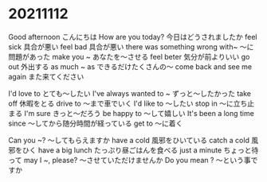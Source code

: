 # 20211112

Good afternoon こんにちは
How are you today? 今日はどうされましたか
feel sick 具合が悪い
feel bad 具合が悪い
there was something wrong with~ 〜に問題があった
make you ~ あなたを〜させる
feel beter 気分が前よりいい
go out 外出する
as much ~ as できるだけたくさんの〜
come back and see me again また来てください

I'd love to とても〜したい
I've always wanted to ~ ずっと〜したかった
take off 休暇をとる
drive to 〜まで車でいく
I'd like to 〜したい
stop in 〜に立ち止まる
I'm sure きっと〜だろう
be happy to 〜して嬉しい
It's been a long time since 〜してから随分時間が経っている
get to 〜に着く

Can you ~? 〜してもらえますか
have a cold 風邪をひいている
catch a cold 風邪をひく
have a big lunch たっぷり昼ごはんを食べる
just a minute ちょっと待って
may I ~, please? 〜させていただけませんか
Do you mean ? 〜という事ですか







